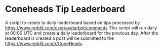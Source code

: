 # Coneheads Tip Leaderboard
A script to create to daily leaderboard based on tips processed by https://www.reddit.com/user/avatarbot/comments
This script will run daily at 00:00 UTC and create a daily leaderboard for the previous day.
After the leaderboard is created a post will be submitted to the https://www.reddit.com/r/ConeHeads.
